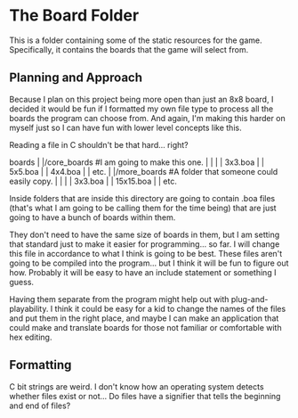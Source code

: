 The Board Folder
===================

This is a folder containing some of the static resources for the game. Specifically, it contains the boards that the game will select from.

## Planning and Approach

Because I plan on this project being more open than just an 8x8 board, I decided it 
would be fun if I formatted my own file type to process all the boards the program can choose from. And again, I'm making this harder on myself just so I can have fun with 
lower level concepts like this.

Reading a file in C shouldn't be that hard... right?


boards
|
|/core_boards                #I am going to make this one.
|   |
|   | 3x3.boa
|   | 5x5.boa
|   | 4x4.boa
|   | etc.
|
|/more_boards               #A folder that someone could easily copy.
|   |
|   | 3x3.boa
|   | 15x15.boa
|   | etc.

Inside folders that are inside this directory are going to contain .boa files (that's
what I am going to be calling them for the time being) that are just going to have a
bunch of boards within them.

They don't need to have the same size of boards in them, but I am setting that
standard just to make it easier for programming... so far. I will change this file
in accordance to what I think is going to be best. These files aren't going to be 
compiled into the program... but I think it will be fun to figure out how. Probably
it will be easy to have an include statement or something I guess. 

Having them separate from the program might help out with plug-and-playability. I 
think it could be easy for a kid to change the names of the files and put them in the
right place, and maybe I can make an application that could make and translate boards
for those not familiar or comfortable with hex editing.

## Formatting

C bit strings are weird. I don't know how an operating system detects whether files 
exist or not... Do files have a signifier that tells the beginning and end of files?